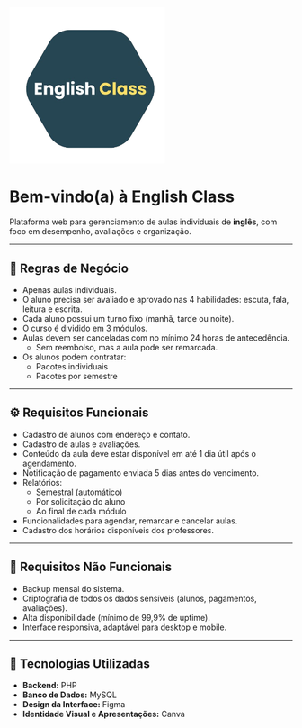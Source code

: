 <img src="https://github.com/EnglishClassss/Documentos/blob/main/image.png" alt="Logo English Class" width="55%" />

# Bem-vindo(a) à **English Class** 
 Plataforma web para gerenciamento de aulas individuais de **inglês**, com foco em desempenho, avaliações e organização.

 ---

## 🌟 **Regras de Negócio**

- Apenas aulas individuais.
- O aluno precisa ser avaliado e aprovado nas 4 habilidades: escuta, fala, leitura e escrita.
- Cada aluno possui um turno fixo (manhã, tarde ou noite).
- O curso é dividido em 3 módulos.
- Aulas devem ser canceladas com no mínimo 24 horas de antecedência.
  - Sem reembolso, mas a aula pode ser remarcada.
- Os alunos podem contratar:
  - Pacotes individuais
  - Pacotes por semestre

---

## ⚙️ **Requisitos Funcionais**

- Cadastro de alunos com endereço e contato.
- Cadastro de aulas e avaliações.
- Conteúdo da aula deve estar disponível em até 1 dia útil após o agendamento.
- Notificação de pagamento enviada 5 dias antes do vencimento.
- Relatórios:
  - Semestral (automático)
  - Por solicitação do aluno
  - Ao final de cada módulo
- Funcionalidades para agendar, remarcar e cancelar aulas.
- Cadastro dos horários disponíveis dos professores.

---

## 🔐 **Requisitos Não Funcionais**

- Backup mensal do sistema.
- Criptografia de todos os dados sensíveis (alunos, pagamentos, avaliações).
- Alta disponibilidade (mínimo de 99,9% de uptime).
- Interface responsiva, adaptável para desktop e mobile.

---

## 🧰  **Tecnologias Utilizadas**

- **Backend:** PHP
- **Banco de Dados:** MySQL
- **Design da Interface:** Figma
- **Identidade Visual e Apresentações:** Canva

